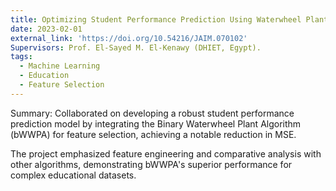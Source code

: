```yaml
---
title: Optimizing Student Performance Prediction Using Waterwheel Plant Algorithm
date: 2023-02-01
external_link: 'https://doi.org/10.54216/JAIM.070102'
Supervisors: Prof. El-Sayed M. El-Kenawy (DHIET, Egypt). 
tags:
  - Machine Learning
  - Education
  - Feature Selection
---
```


Summary: Collaborated on developing a robust student performance prediction model by integrating the Binary Waterwheel Plant Algorithm (bWWPA) for feature selection, achieving a notable reduction in MSE.

<!--more-->
The project emphasized feature engineering and comparative analysis with other algorithms, demonstrating bWWPA's superior performance for complex educational datasets.

